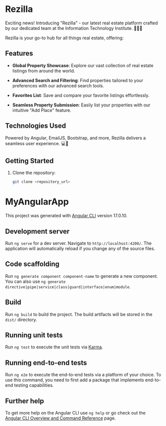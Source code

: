 # Rezilla

Exciting news! Introducing "Rezilla" - our latest real estate platform crafted by our dedicated team at the Information Technology Institute. 🚀👨‍💻

Rezilla is your go-to hub for all things real estate, offering:

## Features

- **Global Property Showcase**: Explore our vast collection of real estate listings from around the world.

- **Advanced Search and Filtering**: Find properties tailored to your preferences with our advanced search tools.

- **Favorites List**: Save and compare your favorite listings effortlessly.

- **Seamless Property Submission**: Easily list your properties with our intuitive "Add Place" feature.

## Technologies Used

Powered by Angular, EmailJS, Bootstrap, and more, Rezilla delivers a seamless user experience. 💻🏢

## Getting Started

1. Clone the repository:

   ```bash
   git clone <repository_url>
# MyAngularApp

This project was generated with [Angular CLI](https://github.com/angular/angular-cli) version 17.0.10.

## Development server

Run `ng serve` for a dev server. Navigate to `http://localhost:4200/`. The application will automatically reload if you change any of the source files.

## Code scaffolding

Run `ng generate component component-name` to generate a new component. You can also use `ng generate directive|pipe|service|class|guard|interface|enum|module`.

## Build

Run `ng build` to build the project. The build artifacts will be stored in the `dist/` directory.

## Running unit tests

Run `ng test` to execute the unit tests via [Karma](https://karma-runner.github.io).

## Running end-to-end tests

Run `ng e2e` to execute the end-to-end tests via a platform of your choice. To use this command, you need to first add a package that implements end-to-end testing capabilities.

## Further help

To get more help on the Angular CLI use `ng help` or go check out the [Angular CLI Overview and Command Reference](https://angular.io/cli) page.
